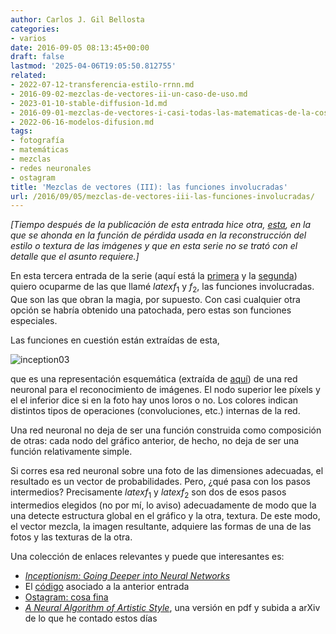 ```yaml
---
author: Carlos J. Gil Bellosta
categories:
- varios
date: 2016-09-05 08:13:45+00:00
draft: false
lastmod: '2025-04-06T19:05:50.812755'
related:
- 2022-07-12-transferencia-estilo-rrnn.md
- 2016-09-02-mezclas-de-vectores-ii-un-caso-de-uso.md
- 2023-01-10-stable-diffusion-1d.md
- 2016-09-01-mezclas-de-vectores-i-casi-todas-las-matematicas-de-la-cosa.md
- 2022-06-16-modelos-difusion.md
tags:
- fotografía
- matemáticas
- mezclas
- redes neuronales
- ostagram
title: 'Mezclas de vectores (III): las funciones involucradas'
url: /2016/09/05/mezclas-de-vectores-iii-las-funciones-involucradas/
---
```


_[Tiempo después de la publicación de esta entrada hice otra, [esta](https://datanalytics.com/2022/07/12/transferencia-estilo-rrnn/), en la que se ahonda en la función de pérdida usada en la reconstrucción del estilo o textura de las imágenes y que en esta serie no se trató con el detalle que el asunto requiere.]_

En esta tercera entrada de la serie (aquí está la [primera](https://datanalytics.com/2016/09/01/mezclas-de-vectores-i-casi-todas-las-matematicas-de-la-cosa/) y la [segunda](https://datanalytics.com/2016/09/02/mezclas-de-vectores-ii-un-caso-de-uso/)) quiero ocuparme de las que llamé $latex f_1$ y $f_2$, las funciones involucradas. Que son las que obran la magia, por supuesto. Con casi cualquier otra opción se habría obtenido una patochada, pero estas son funciones especiales.

Las funciones en cuestión están extraídas de esta,

![inception03](/wp-uploads/2016/09/inception03.png#center)

que es una representación esquemática (extraída de [aquí](https://research.googleblog.com/2016/03/train-your-own-image-classifier-with.html)) de una red neuronal para el reconocimiento de imágenes. El nodo superior lee píxels y el el inferior dice si en la foto hay unos loros o no. Los colores indican distintos tipos de operaciones (convoluciones, etc.) internas de la red.

Una red neuronal no deja de ser una función construida como composición de otras: cada nodo del gráfico anterior, de hecho, no deja de ser una función relativamente simple.

Si corres esa red neuronal sobre una foto de las dimensiones adecuadas, el resultado es un vector de probabilidades. Pero, ¿qué pasa con los pasos intermedios? Precisamente $latex f_1$ y $latex f_2$ son dos de esos pasos intermedios elegidos (no por mí, lo aviso) adecuadamente de modo que la una detecte estructura global en el gráfico y la otra, textura. De este modo, el vector mezcla, la imagen resultante, adquiere las formas de una de las fotos y las texturas de la otra.

Una colección de enlaces relevantes y puede que interesantes es:

* [_Inceptionism: Going Deeper into Neural Networks_](https://research.googleblog.com/2015/06/inceptionism-going-deeper-into-neural.html)
* El [código](https://github.com/google/deepdream) asociado a la anterior entrada
* [Ostagram: cosa fina](http://www.ostagram.ru/)
* [_A Neural Algorithm of Artistic Style_](https://arxiv.org/abs/1508.06576), una versión en pdf y subida a arXiv de lo que he contado estos días